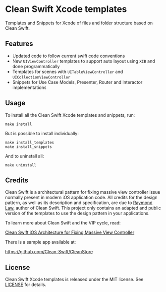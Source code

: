 # Clean Swift Xcode templates

Templates and Snippets for Xcode of files and folder structure based on Clean Swift.

## Features

- Updated code to follow current swift code conventions
- New `UIViewController` templates to support auto layout using `XIB` and done programmatically
- Templates for scenes with `UITableViewController` and `UICollectionViewController`
- Snippets for Use Case Models, Presenter, Router and Interactor implementations

## Usage

To install all the Clean Swift Xcode templates and snippets, run:

```
make install
```

But is possible to install individually:

```
make install_templates
make install_snippets
```

And to uninstall all:

```
make uninstall
```

## Credits

Clean Swift is a architectural pattern for fixing massive view controller issue normally present in modern iOS application code. All credits for the design pattern, as well as its description and specification, are due to [Raymond Law](https://clean-swift.com/about/), author of Clean Swift. This project only contains an adapted and public version of the templates to use the design pattern in your applications.

To learn more about Clean Swift and the VIP cycle, read:

[Clean Swift iOS Architecture for Fixing Massive View Controller](http://clean-swift.com/clean-swift-ios-architecture)

There is a sample app available at:

https://github.com/Clean-Swift/CleanStore

## License

Clean Swift Xcode templates is released under the MIT license. See [LICENSE](https://github.com/mathocosta/CleanSwiftTemplates/blob/master/LICENSE) for details.
